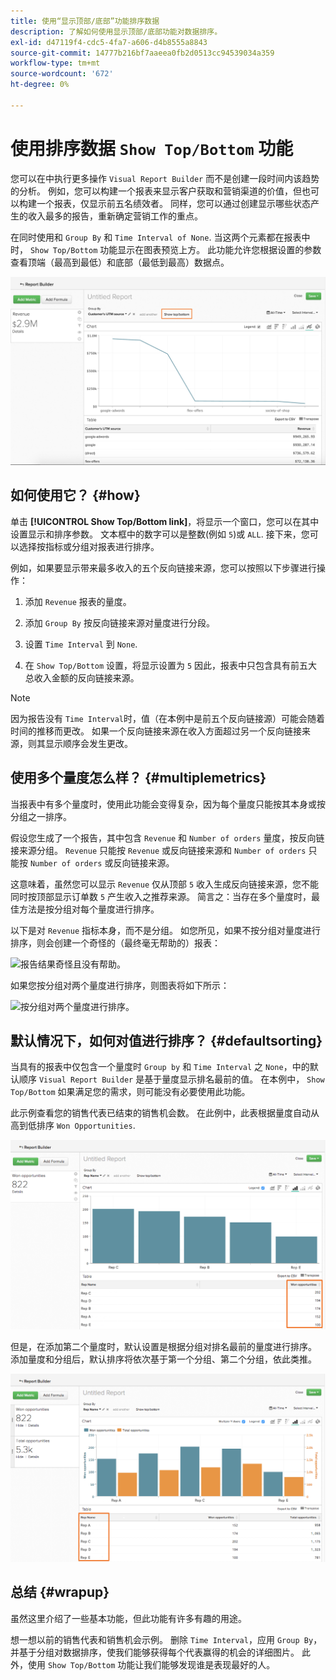 ```yaml
---
title: 使用“显示顶部/底部”功能排序数据
description: 了解如何使用显示顶部/底部功能对数据排序。
exl-id: d47119f4-cdc5-4fa7-a606-d4b8555a8843
source-git-commit: 14777b216bf7aaeea0fb2d0513cc94539034a359
workflow-type: tm+mt
source-wordcount: '672'
ht-degree: 0%

---
```


# 使用排序数据 `Show Top/Bottom` 功能

您可以在中执行更多操作 `Visual Report Builder` 而不是创建一段时间内该趋势的分析。 例如，您可以构建一个报表来显示客户获取和营销渠道的价值，但也可以构建一个报表，仅显示前五名绩效者。 同样，您可以通过创建显示哪些状态产生的收入最多的报告，重新确定营销工作的重点。

在同时使用和 `Group By` 和 `Time Interval of None`. 当这两个元素都在报表中时， `Show Top/Bottom` 功能显示在图表预览上方。 此功能允许您根据设置的参数查看顶端（最高到最低）和底部（最低到最高）数据点。

![在可视化Report Builder中显示顶部/底部功能。](../../assets/Show_Top_Bottom.png)

## 如何使用它？ {#how}

单击 **[!UICONTROL Show Top/Bottom link]**，将显示一个窗口，您可以在其中设置显示和排序参数。 文本框中的数字可以是整数(例如 `5`)或 `ALL`. 接下来，您可以选择按指标或分组对报表进行排序。

例如，如果要显示带来最多收入的五个反向链接来源，您可以按照以下步骤进行操作：

1. 添加 `Revenue` 报表的量度。

1. 添加 `Group By` 按反向链接来源对量度进行分段。

1. 设置 `Time Interval` 到 `None`.

1. 在 `Show Top/Bottom` 设置，将显示设置为 `5` 因此，报表中只包含具有前五大总收入金额的反向链接来源。

>[!NOTE]
>
>因为报告没有 `Time Interval`时，值（在本例中是前五个反向链接源）可能会随着时间的推移而更改。 如果一个反向链接来源在收入方面超过另一个反向链接来源，则其显示顺序会发生更改。

## 使用多个量度怎么样？ {#multiplemetrics}

当报表中有多个量度时，使用此功能会变得复杂，因为每个量度只能按其本身或按分组之一排序。

假设您生成了一个报告，其中包含 `Revenue` 和 `Number of orders` 量度，按反向链接来源分组。 `Revenue` 只能按 `Revenue` 或反向链接来源和 `Number of orders` 只能按 `Number of orders` 或反向链接来源。

这意味着，虽然您可以显示 `Revenue` 仅从顶部 `5` 收入生成反向链接来源，您不能同时按顶部显示订单数 `5` 产生收入之推荐来源。 简言之：当存在多个量度时，最佳方法是按分组对每个量度进行排序。

以下是对 `Revenue` 指标本身，而不是分组。 如您所见，如果不按分组对量度进行排序，则会创建一个奇怪的（最终毫无帮助的）报表：

![报告结果奇怪且没有帮助。](../../assets/strange-report-results.png)

如果您按分组对两个量度进行排序，则图表将如下所示：

![按分组对两个量度进行排序。](../../assets/sort-metrics-by-grouping.png)

## 默认情况下，如何对值进行排序？ {#defaultsorting}

当具有的报表中仅包含一个量度时 `Group by` 和 `Time Interval` 之 `None`，中的默认顺序 `Visual Report Builder` 是基于量度显示排名最前的值。 在本例中， `Show Top/Bottom` 如果满足您的需求，则可能没有必要使用此功能。

此示例查看您的销售代表已结束的销售机会数。 在此例中，此表根据量度自动从高到低排序 `Won Opportunities`.

![按指标排序。](../../assets/Ordered_by_metric.png)

但是，在添加第二个量度时，默认设置是根据分组对排名最前的量度进行排序。 添加量度和分组后，默认排序将依次基于第一个分组、第二个分组，依此类推。

![按分组排序。](../../assets/Ordered_by_grouping.png)

## 总结 {#wrapup}

虽然这里介绍了一些基本功能，但此功能有许多有趣的用途。

想一想以前的销售代表和销售机会示例。 删除 `Time Interval`，应用 `Group By`，并基于分组对数据排序，使我们能够获得每个代表赢得的机会的详细图片。 此外，使用 `Show Top/Bottom` 功能让我们能够发现谁是表现最好的人。
